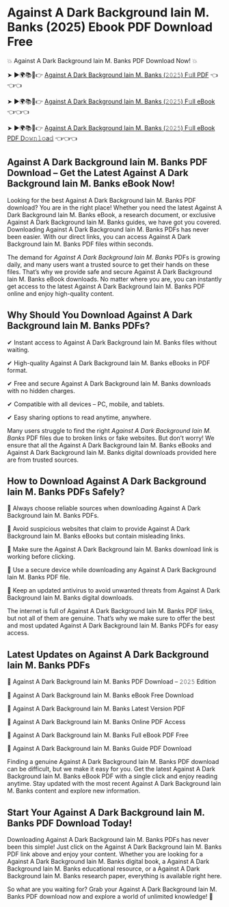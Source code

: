 # Against A Dark Background Iain M. Banks (2025) Ebook PDF Download Free

💥 Against A Dark Background Iain M. Banks PDF Download Now! 💥

➤ ►🌍📚📱👉 [Against A Dark Background Iain M. Banks (𝟸𝟶𝟸𝟻) F𝚞ll PDF](https://getpdf.xyz/against-a-dark-background-iain-m.-banks) 👈👈👈


➤ ►🌍📚📱👉 [Against A Dark Background Iain M. Banks (𝟸𝟶𝟸𝟻) F𝚞ll eBook](https://getpdf.xyz/against-a-dark-background-iain-m.-banks) 👈👈👈


➤ ►🌍📚📱👉 [Against A Dark Background Iain M. Banks (𝟸𝟶𝟸𝟻) F𝚞ll eBook PDF D𝚘𝚠𝚗𝚕𝚘a𝚍](https://getpdf.xyz/against-a-dark-background-iain-m.-banks) 👈👈👈


## Against A Dark Background Iain M. Banks PDF Download – Get the Latest Against A Dark Background Iain M. Banks eBook Now!

Looking for the best Against A Dark Background Iain M. Banks PDF download? You are in the right place! Whether you need the latest Against A Dark Background Iain M. Banks eBook, a research document, or exclusive Against A Dark Background Iain M. Banks guides, we have got you covered. Downloading Against A Dark Background Iain M. Banks PDFs has never been easier. With our direct links, you can access Against A Dark Background Iain M. Banks PDF files within seconds.

The demand for *Against A Dark Background Iain M. Banks* PDFs is growing daily, and many users want a trusted source to get their hands on these files. That’s why we provide safe and secure Against A Dark Background Iain M. Banks eBook downloads. No matter where you are, you can instantly get access to the latest Against A Dark Background Iain M. Banks PDF online and enjoy high-quality content.

## Why Should You Download Against A Dark Background Iain M. Banks PDFs?

✔ Instant access to Against A Dark Background Iain M. Banks files without waiting.

✔ High-quality Against A Dark Background Iain M. Banks eBooks in PDF format.

✔ Free and secure Against A Dark Background Iain M. Banks downloads with no hidden charges.

✔ Compatible with all devices – PC, mobile, and tablets.

✔ Easy sharing options to read anytime, anywhere.

Many users struggle to find the right *Against A Dark Background Iain M. Banks* PDF files due to broken links or fake websites. But don’t worry! We ensure that all the Against A Dark Background Iain M. Banks eBooks and Against A Dark Background Iain M. Banks digital downloads provided here are from trusted sources.

## How to Download Against A Dark Background Iain M. Banks PDFs Safely?

📌 Always choose reliable sources when downloading Against A Dark Background Iain M. Banks PDFs.

📌 Avoid suspicious websites that claim to provide Against A Dark Background Iain M. Banks eBooks but contain misleading links.

📌 Make sure the Against A Dark Background Iain M. Banks download link is working before clicking.

📌 Use a secure device while downloading any Against A Dark Background Iain M. Banks PDF file.

📌 Keep an updated antivirus to avoid unwanted threats from Against A Dark Background Iain M. Banks digital downloads.

The internet is full of Against A Dark Background Iain M. Banks PDF links, but not all of them are genuine. That’s why we make sure to offer the best and most updated Against A Dark Background Iain M. Banks PDFs for easy access.

## Latest Updates on Against A Dark Background Iain M. Banks PDFs

🔹 Against A Dark Background Iain M. Banks PDF Download – 𝟸𝟶𝟸𝟻 Edition

🔹 Against A Dark Background Iain M. Banks eBook Free Download

🔹 Against A Dark Background Iain M. Banks Latest Version PDF

🔹 Against A Dark Background Iain M. Banks Online PDF Access

🔹 Against A Dark Background Iain M. Banks Full eBook PDF Free

🔹 Against A Dark Background Iain M. Banks Guide PDF Download

Finding a genuine Against A Dark Background Iain M. Banks PDF download can be difficult, but we make it easy for you. Get the latest Against A Dark Background Iain M. Banks eBook PDF with a single click and enjoy reading anytime. Stay updated with the most recent Against A Dark Background Iain M. Banks content and explore new information.

## Start Your Against A Dark Background Iain M. Banks PDF Download Today!

Downloading Against A Dark Background Iain M. Banks PDFs has never been this simple! Just click on the Against A Dark Background Iain M. Banks PDF link above and enjoy your content. Whether you are looking for a Against A Dark Background Iain M. Banks digital book, a Against A Dark Background Iain M. Banks educational resource, or a Against A Dark Background Iain M. Banks research paper, everything is available right here.

So what are you waiting for? Grab your Against A Dark Background Iain M. Banks PDF download now and explore a world of unlimited knowledge! 🚀